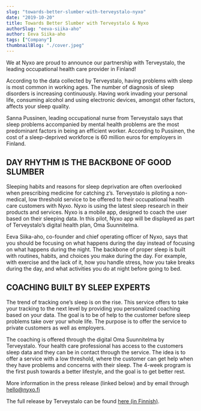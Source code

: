 ```yaml
---
slug: "towards-better-slumber-with-terveystalo-nyxo"
date: "2019-10-20"
title: Towards Better Slumber with Terveystalo & Nyxo
authorSlug: "eeva-siika-aho"
author: Eeva Siika-aho
tags: ["Company"]
thumbnailBlog: "./cover.jpeg"
---
```


We at Nyxo are proud to announce our partnership with Terveystalo, the leading occupational health care provider in Finland!

According to the data collected by Terveystalo, having problems with sleep is most common in working ages. The number of diagnosis of sleep disorders is increasing continuously. Having work invading your personal life, consuming alcohol and using electronic devices, amongst other factors, affects your sleep quality.

Sanna Pussinen, leading occupational nurse from Terveystalo says that sleep problems accompanied by mental health problems are the most predominant factors in being an efficient worker. According to Pussinen, the cost of a sleep-deprived workforce is 60 million euros for employers in Finland.

## DAY RHYTHM IS THE BACKBONE OF GOOD SLUMBER

Sleeping habits and reasons for sleep deprivation are often overlooked when prescribing medicine for catching z’s. Terveystalo is piloting a non-medical, low threshold service to be offered to their occupational health care customers with Nyxo. Nyxo is using the latest sleep research in their products and services. Nyxo is a mobile app, designed to coach the user based on their sleeping data. In this pilot, Nyxo app will be displayed as part of Terveystalo’s digital health plan, Oma Suunnitelma.

Eeva Siika-aho, co-founder and chief operating officer of Nyxo, says that you should be focusing on what happens during the day instead of focusing on what happens during the night. The backbone of proper sleep is built with routines, habits, and choices you make during the day. For example, with exercise and the lack of it, how you handle stress, how you take breaks during the day, and what activities you do at night before going to bed.

## COACHING BUILT BY SLEEP EXPERTS

The trend of tracking one’s sleep is on the rise. This service offers to take your tracking to the next level by providing you personalized coaching based on your data. The goal is to be of help to the customer before sleep problems take over your whole life. The purpose is to offer the service to private customers as well as employers.

The coaching is offered through the digital Oma Suunnitelma by Terveystalo. Your health care professional has access to the customers sleep data and they can be in contact through the service. The idea is to offer a service with a low threshold, where the customer can get help when they have problems and concerns with their sleep. The 4-week program is the first push towards a better lifestyle, and the goal is to get better rest.

More information in the press release (linked below) and by email through hello@nyxo.fi

The full release by Terveystalo can be found [here (in Finnish)](https://www.terveystalo.com/fi/Sijoittajat/Tiedotteet/?crid=F64B73B709C22CB7).

